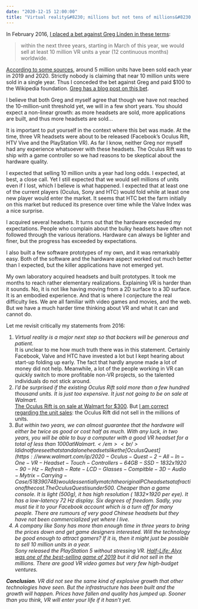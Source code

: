 ```yaml
---
date: "2020-12-15 12:00:00"
title: "Virtual reality&#8230; millions but not tens of millions&#8230; yet"
---
```




In February 2016, [I placed a bet against Greg Linden in these terms](/lemire/blog/2016/02/29/my-next-bet-vr-is-going-to-take-off-in-the-next-3-years/):

> within the next three years, starting in March of this year, we would sell at least 10 million VR units a year (12 continuous months) worldwide.


[According to some sources](https://artillry.co/artillry-intelligence/spatial-computing-2020-lessons-2021-outlook/), around 5 million units have been sold each year in 2019 and 2020. Strictly nobody is claiming that near 10 million units were sold in a single year. Thus I conceded the bet against Greg and paid $100 to the Wikipedia foundation. [Greg has a blog post on this bet](https://glinden.blogspot.com/2020/12/when-will-virtual-reality-take-off-100.html).

I believe that both Greg and myself agree that though we have not reached the 10-million-unit threshold yet, we will in a few short years. You should expect a non-linear growth: as more headsets are sold, more applications are built, and thus more headsets are sold&hellip;

It is important to put yourself in the context where this bet was made. At the time, three VR headsets were about to be released (Facebook’s Oculus Rift, HTV Vive and the PlayStation VR). As far I know, neither Greg nor myself had any experience whatsoever with these headsets. The Oculus Rift was to ship with a game controller so we had reasons to be skeptical about the hardware quality.

I expected that selling 10 million units a year had long odds. I expected, at best, a close call. Yet I still expected that we would sell millions of units even if I lost, which I believe is what happened. I expected that at least one of the current players (Oculus, Sony and HTC) would fold while at least one new player would enter the market. It seems that HTC bet the farm initially on this market but reduced its presence over time while the Valve Index was a nice surprise.

I acquired several headsets. It turns out that the hardware exceeded my expectations. People who complain about the bulky headsets have often not followed through the various iterations. Hardware can always be lighter and finer, but the progress has exceeded by expectations.

I also built a few software prototypes of my own, and it was remarkably easy. Both of the software and the hardware aspect worked out much better than I expected, but the killer applications have not emerged yet.

My own laboratory acquired headsets and built prototypes. It took me months to reach rather elementary realizations. Explaining VR is harder than it sounds. No, it is not like having moving from a 2D surface to a 3D surface. It is an embodied experience. And that is where I conjecture the real difficulty lies. We are all familiar with video games and movies, and the web. But we have a much harder time thinking about VR and what it can and cannot do.

Let me revisit critically my statements from 2016:

1. <em>Virtual reality is a major next step so that backers will be generous and patient.</em><br/>
It is unclear to me how much truth there was in this statement. Certainly Facebook, Valve and HTC have invested a lot but I kept hearing about start-up folding up early. The fact that hardly anyone made a lot of money did not help. Meanwhile, a lot of the people working in VR can quickly switch to more profitable non-VR projects, so the talented individuals do not stick around.
1. <em>I&rsquo;d be surprised if the existing Oculus Rift sold more than a few hundred thousand units. It is just too expensive. It just not going to be on sale at Walmart.</em><br/>
[The Oculus Rift is on sale at Walmart for $300](https://www.walmart.com/ip/Oculus-Rift-S-PC-Powered-VR-Gaming-Headset/231668381). But [I am correct regarding the unit sales](https://arstechnica.com/gaming/2020/02/steam-virtual-realitys-biggest-ever-jump-in-users-happened-last-month/): the Oculus Rift did not sell in the millions of units.
1. <em> But within two years, we can almost guarantee that the hardware will either be twice as good or cost half as much. With any luck, in two years, you will be able to buy a computer with a good VR headset for a total of less than $1000 at Walmart.</em><br/>
I did not foresee that standalone headsets like the [Oculus Quest](https://www.walmart.com/ip/2020-Oculus-Quest-2-All-In-One-VR-Headset-Touch-Controllers-64GB-SSD-1832x1920-90-Hz-Refresh-Rate-LCD-Glasses-Compitble-3D-Audio-Mytrix-Carrying-Case/518390748) would essentially match the original PC headsets at a fraction of the cost. The Oculus Quest is under 500$. Cheaper than a game console. It is light (500g), it has high resolution ( 1832×1920 per eye). It has a low-latency 72 Hz display. Six degrees of freedom. Sadly, you must tie it to your Facebook account which is a turn off for many people. There are rumours of very good Chinese headsets but they have not been commercialized yet where I live.
1. <em>A company like Sony has more than enough time in three years to bring the prices down and get game designers interested. Will the technology be good enough to attract gamers? If it is, then it might just be possible to sell 10 million units in a year.</em><br/>
Sony released the PlayStation 5 without stressing VR. [Half-Life: Alyx was one of the best-selling game of 2019](https://en.wikipedia.org/wiki/Half-Life:_Alyx) but it did not sell in the millions. There are good VR video games but very few high-budget ventures.


__Conclusion__. VR did not see the same kind of explosive growth that other technologies have seen. But the infrastructure has been built and the growth will happen. Prices have fallen and quality has jumped up. Sooner than you think, VR will enter your life if it hasn&rsquo;t yet.

